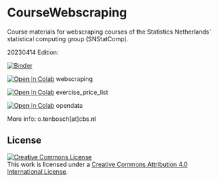 # CourseWebscraping
Course materials for webscraping courses of the Statistics Netherlands' statistical computing group (SNStatComp).

20230414 Edition:

[![Binder](https://mybinder.org/badge_logo.svg)](https://mybinder.org/v2/gh/SNStatComp/CourseWebscraping.git/master?filepath=20230414)

[![Open In Colab](https://colab.research.google.com/assets/colab-badge.svg)](https://colab.research.google.com/github/SNStatComp/CourseWebscraping/blob/master/20230414/1_3_Course_Webscraping.ipynb) webscraping

[![Open In Colab](https://colab.research.google.com/assets/colab-badge.svg)](https://colab.research.google.com/github/SNStatComp/CourseWebscraping/blob/master/20230414/1_3_Exercise_PriceList.ipynb) exercise_price_list

[![Open In Colab](https://colab.research.google.com/assets/colab-badge.svg)](https://colab.research.google.com/github/SNStatComp/CourseWebscraping/blob/master/20230414/2_3_Course_OpenData.ipynb) opendata


More info: o.tenbosch[at]cbs.nl

## License

[![Creative Commons License](https://i.creativecommons.org/l/by/4.0/88x31.png)](http://creativecommons.org/licenses/by/4.0/)  
This work is licensed under a [Creative Commons Attribution 4.0 International License](http://creativecommons.org/licenses/by/4.0/).

